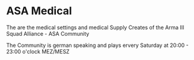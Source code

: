 # ASA Medical
The are the medical settings and medical Supply Creates of the Arma III Squad Alliance - ASA Community

The Community is german speaking and plays ervery Saturday at 20:00 - 23:00 o'clock MEZ/MESZ
